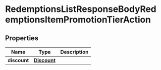 

# RedemptionsListResponseBodyRedemptionsItemPromotionTierAction


## Properties

| Name | Type | Description |
|------------ | ------------- | ------------- |
|**discount** | [**Discount**](Discount.md) |  |



